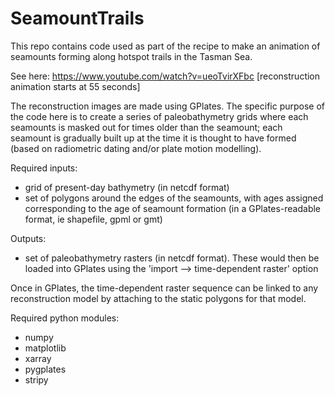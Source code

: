 # SeamountTrails

This repo contains code used as part of the recipe to make an animation of seamounts forming along hotspot trails in the Tasman Sea. 

See here: https://www.youtube.com/watch?v=ueoTvirXFbc [reconstruction animation starts at 55 seconds]

The reconstruction images are made using GPlates. The specific purpose of the code here is to create a series of paleobathymetry grids where each seamounts is masked out for times older than the seamount; each seamount is gradually built up at the time it is thought to have formed (based on radiometric dating and/or plate motion modelling).

Required inputs:
   
- grid of present-day bathymetry (in netcdf format) 
- set of polygons around the edges of the seamounts, with ages assigned corresponding to the age of seamount formation (in a GPlates-readable format, ie shapefile, gpml or gmt)

Outputs:
- set of paleobathymetry rasters (in netcdf format). These would then be loaded into GPlates using the 'import --> time-dependent raster' option

Once in GPlates, the time-dependent raster sequence can be linked to any reconstruction model by attaching to the static polygons for that model.

Required python modules:
- numpy
- matplotlib
- xarray
- pygplates
- stripy
